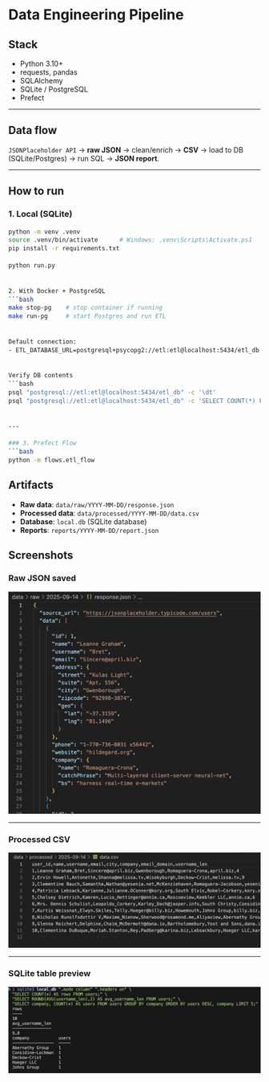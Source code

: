 # Data Engineering Pipeline

## Stack
- Python 3.10+
- requests, pandas
- SQLAlchemy
- SQLite / PostgreSQL
- Prefect

---

## Data flow
`JSONPlaceholder API` → **raw JSON** → clean/enrich → **CSV** → load to DB (SQLite/Postgres) → run SQL → **JSON report**.

---

## How to run

### 1. Local (SQLite)
```bash
python -m venv .venv
source .venv/bin/activate      # Windows: .venv\Scripts\Activate.ps1
pip install -r requirements.txt

python run.py


2. With Docker + PostgreSQL
```bash
make stop-pg    # stop container if running
make run-pg     # start Postgres and run ETL


Default connection:
- ETL_DATABASE_URL=postgresql+psycopg2://etl:etl@localhost:5434/etl_db


Verify DB contents
```bash
psql "postgresql://etl:etl@localhost:5434/etl_db" -c '\dt'
psql "postgresql://etl:etl@localhost:5434/etl_db" -c 'SELECT COUNT(*) FROM users;'


---

### 3. Prefect Flow
```bash
python -m flows.etl_flow
```


## Artifacts

- **Raw data**: `data/raw/YYYY-MM-DD/response.json`
- **Processed data**: `data/processed/YYYY-MM-DD/data.csv`
- **Database**: `local.db` (SQLite database)
- **Reports**: `reports/YYYY-MM-DD/report.json`

## Screenshots

### Raw JSON saved
![Raw JSON](docs/screenshots/raw_json.png)

---

### Processed CSV
![Processed CSV](docs/screenshots/processed_csv.png)

---

### SQLite table preview
![SQLite query and table](docs/screenshots/sqlite_table.png)


